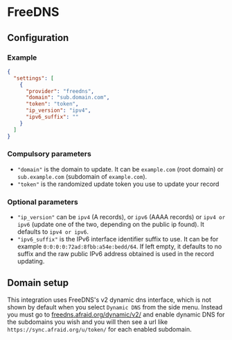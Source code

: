 # FreeDNS

## Configuration

### Example

```json
{
  "settings": [
    {
      "provider": "freedns",
      "domain": "sub.domain.com",
      "token": "token",
      "ip_version": "ipv4",
      "ipv6_suffix": ""
    }
  ]
}
```

### Compulsory parameters

- `"domain"` is the domain to update. It can be `example.com` (root domain) or `sub.example.com` (subdomain of `example.com`).
- `"token"` is the randomized update token you use to update your record

### Optional parameters

- `"ip_version"` can be `ipv4` (A records), or `ipv6` (AAAA records) or `ipv4 or ipv6` (update one of the two, depending on the public ip found). It defaults to `ipv4 or ipv6`.
- `"ipv6_suffix"` is the IPv6 interface identifier suffix to use. It can be for example `0:0:0:0:72ad:8fbb:a54e:bedd/64`. If left empty, it defaults to no suffix and the raw public IPv6 address obtained is used in the record updating.

## Domain setup

This integration uses FreeDNS's v2 dynamic dns interface, which is not shown by default when you select `Dynamic DNS` from the side menu.
Instead you must go to [freedns.afraid.org/dynamic/v2/](https://freedns.afraid.org/dynamic/v2/) and enable dynamic DNS for the subdomains you wish and you will then see a url like `https://sync.afraid.org/u/token/` for each enabled subdomain.
